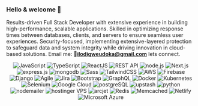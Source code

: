 ### Hello & welcome 👋

  Results-driven Full Stack Developer with extensive experience in building high-performance, scalable applications. Skilled in optimizing response times between databases, clients, and servers to ensure seamless user experiences. Security-focused, implementing extensive-layered protection to safeguard data and system integrity while driving innovation in cloud-based solutions. Email me: :email:<strong>ilodigweudoka@gmail.com</strong>  lets connect.

<div align="center">  
  <div>
    <img src="https://img.shields.io/badge/JavaScript-F7DF1E?style=for-the-badge&logo=javascript&logoColor=black" alt="JavaScript" />
    <img src="https://img.shields.io/badge/TypeScript-3178C6?style=for-the-badge&logo=typescript&logoColor=white" alt="TypeScript" />
    <img src="https://img.shields.io/badge/ReactJS-61DAFB?style=for-the-badge&logo=react&logoColor=black" alt="ReactJS" />
    <img src="https://img.shields.io/badge/REST_API-005571?style=for-the-badge&logo=restapi&logoColor=white" alt="REST API" />
    <img src="https://img.shields.io/badge/node.js-339933?style=for-the-badge&logo=Node.js&logoColor=white" alt="node.js" />
    <img src="https://img.shields.io/badge/Next.js-000000?style=for-the-badge&logo=next.js&logoColor=white" alt="Next.js" />
    <img src="https://img.shields.io/badge/express.js-000000?style=for-the-badge&logo=express&logoColor=white" alt="express.js" />
    <img src="https://img.shields.io/badge/-MongoDB-13aa52?style=for-the-badge&logo=mongodb&logoColor=white" alt="mongodb" />
    <img src="https://img.shields.io/badge/Sass-CC6699?style=for-the-badge&logo=sass&logoColor=white" alt="Sass" />
    <img src="https://img.shields.io/badge/TailwindCSS-38B2AC?style=for-the-badge&logo=tailwindcss&logoColor=white" alt="TailwindCSS" />
    <img src="https://img.shields.io/badge/AWS-FF9900?style=for-the-badge&logo=amazonaws&logoColor=white" alt="AWS" />
    <img src="https://img.shields.io/badge/Firebase-FFCA28?style=for-the-badge&logo=firebase&logoColor=black" alt="Firebase" />
    <img src="https://img.shields.io/badge/Django-092E20?style=for-the-badge&logo=django&logoColor=white" alt="Django" />
    <img src="https://img.shields.io/badge/Agile-0277BD?style=for-the-badge&logo=agile&logoColor=white" alt="Agile" />
    <img src="https://img.shields.io/badge/Jira-0052CC?style=for-the-badge&logo=jira&logoColor=white" alt="Jira" />
    <img src="https://img.shields.io/badge/Bootstrap-7952B3?style=for-the-badge&logo=bootstrap&logoColor=white" alt="Bootstrap" />
    <img src="https://img.shields.io/badge/GraphQL-E10098?style=for-the-badge&logo=graphql&logoColor=white" alt="GraphQL" />
    <img src="https://img.shields.io/badge/Docker-2496ED?style=for-the-badge&logo=docker&logoColor=white" alt="Docker" />
    <img src="https://img.shields.io/badge/Kubernetes-326CE5?style=for-the-badge&logo=kubernetes&logoColor=white" alt="Kubernetes" />
    <img src="https://img.shields.io/badge/Selenium-43B02A?style=for-the-badge&logo=selenium&logoColor=white" alt="Selenium" />
    <img src="https://img.shields.io/badge/Google_Cloud-4285F4?style=for-the-badge&logo=googlecloud&logoColor=white" alt="Google Cloud" />
    <img src="https://img.shields.io/badge/PostgreSQL-336791?style=for-the-badge&logo=postgresql&logoColor=white" alt="postgreSQL" />
    <img src="https://img.shields.io/badge/Upstash-08E066?style=for-the-badge&logo=upstash&logoColor=white" alt="upstash" />
    <img src="https://img.shields.io/badge/Python-F38C79?style=for-the-badge&logo=python&logoColor=white" alt="python" />
    <img src="https://img.shields.io/badge/Nodemailer-346F98?style=for-the-badge&logo=nodemailer&logoColor=white" alt="nodemailer" />
    <img src="https://img.shields.io/badge/Hostinger_VPS-673DE6?style=for-the-badge&logo=hostinger&logoColor=white" alt="hostinger VPS" />
    <img src="https://img.shields.io/badge/Arcjet-000000?style=for-the-badge&logo=data:image/svg+xml;base64,PHN2ZyB3aWR0aD0iMzQiIGhlaWdodD0iMzQiIHZpZXdCb3g9IjAgMCAzNCAzNCIgZmlsbD0ibm9uZSIgeG1sbnM9Imhttp://www.w3.org/2000/svgIj48cGF0aCBkPSJNMzMgMThDMzMgMjUuNzI4IDI3LjczIDMyIDIxIDEySDFWMTBDNy4yNzIgMTAgMTMgMTUuMjcgMTMgMjFDMTMgMjYuNzMgNy4yNzIgMzIgMSAzMkgxMUMxNy43MjggMzIgMjMgMjYuNzMgMjMgMjFDMjMgMTUuMjcgMTcuNzMgMTAgMTEgMTBIMzdWMTBaIiBmaWxsPSJ3aGl0ZSIvPjwvc3ZnPg==&logoColor=white" alt="arcjet" />
    <img src="https://img.shields.io/badge/Redis-DC382D?style=for-the-badge&logo=redis&logoColor=white" alt="Redis" />
    <img src="https://img.shields.io/badge/Memcached-013C57?style=for-the-badge&logo=memcached&logoColor=white" alt="Memcached" />
    <img src="https://img.shields.io/badge/Netlify-00C7B7?style=for-the-badge&logo=netlify&logoColor=white" alt="Netlify" />
    <img src="https://img.shields.io/badge/Azure-0078D4?style=for-the-badge&logo=microsoft-azure&logoColor=white" alt="Microsoft Azure" />  
  </div>
</div>
